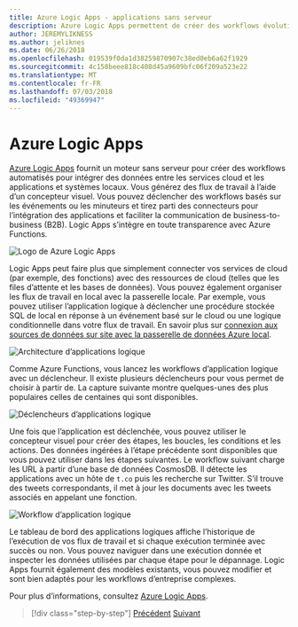 ```yaml
---
title: Azure Logic Apps - applications sans serveur
description: Azure Logic Apps permettent de créer des workflows évolutifs automatisés intégrant les applications et des données sur cloud services et systèmes locaux.
author: JEREMYLIKNESS
ms.author: jeliknes
ms.date: 06/26/2018
ms.openlocfilehash: 019539f0da1d38259870907c38ed0eb6a62f1929
ms.sourcegitcommit: 4c158beee818c408d45a9609bfc06f209a523e22
ms.translationtype: MT
ms.contentlocale: fr-FR
ms.lasthandoff: 07/03/2018
ms.locfileid: "49369947"
---
```

# <a name="azure-logic-apps"></a>Azure Logic Apps

[Azure Logic Apps](https://docs.microsoft.com/azure/logic-apps) fournit un moteur sans serveur pour créer des workflows automatisés pour intégrer des données entre les services cloud et les applications et systèmes locaux. Vous générez des flux de travail à l’aide d’un concepteur visuel. Vous pouvez déclencher des workflows basés sur les événements ou les minuteurs et tirez parti des connecteurs pour l’intégration des applications et faciliter la communication de business-to-business (B2B). Logic Apps s’intègre en toute transparence avec Azure Functions.

![Logo de Azure Logic Apps](./media/logic-apps-logo.png)

Logic Apps peut faire plus que simplement connecter vos services de cloud (par exemple, des fonctions) avec des ressources de cloud (telles que les files d’attente et les bases de données). Vous pouvez également organiser les flux de travail en local avec la passerelle locale. Par exemple, vous pouvez utiliser l’application logique à déclencher une procédure stockée SQL de local en réponse à un événement basé sur le cloud ou une logique conditionnelle dans votre flux de travail. En savoir plus sur [connexion aux sources de données sur site avec la passerelle de données Azure local](https://docs.microsoft.com/azure/analysis-services/analysis-services-gateway).

![Architecture d’applications logique](./media/logic-apps-architecture.png)

Comme Azure Functions, vous lancez les workflows d’application logique avec un déclencheur. Il existe plusieurs déclencheurs pour vous permet de choisir à partir de. La capture suivante montre quelques-unes des plus populaires celles de centaines qui sont disponibles.

![Déclencheurs d’applications logique](./media/logic-app-triggers.png)

Une fois que l’application est déclenchée, vous pouvez utiliser le concepteur visuel pour créer des étapes, les boucles, les conditions et les actions. Des données ingérées à l’étape précédente sont disponibles que vous pouvez utiliser dans les étapes suivantes. Le workflow suivant charge les URL à partir d’une base de données CosmosDB. Il détecte les applications avec un hôte de `t.co` puis les recherche sur Twitter. S’il trouve des tweets correspondants, il met à jour les documents avec les tweets associés en appelant une fonction.

![Workflow d’application logique](./media/logic-app-workflow.png)

Le tableau de bord des applications logiques affiche l’historique de l’exécution de vos flux de travail et si chaque exécution terminée avec succès ou non. Vous pouvez naviguer dans une exécution donnée et inspecter les données utilisées par chaque étape pour le dépannage. Logic Apps fournit également des modèles existants, vous pouvez modifier et sont bien adaptés pour les workflows d’entreprise complexes.

Pour plus d’informations, consultez [Azure Logic Apps](https://docs.microsoft.com/azure/logic-apps).

>[!div class="step-by-step"]
[Précédent](application-insights.md)
[Suivant](event-grid.md)